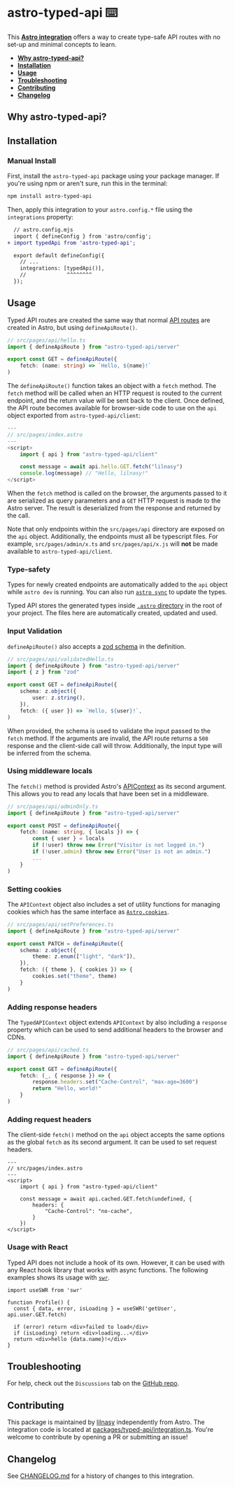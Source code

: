 # astro-typed-api ⌨️

This **[Astro integration][astro-integration]** offers a way to create type-safe API routes with no set-up and minimal concepts to learn.

- <strong>[Why astro-typed-api?](#why-astro-typed-api)</strong>
- <strong>[Installation](#installation)</strong>
- <strong>[Usage](#usage)</strong>
- <strong>[Troubleshooting](#troubleshooting)</strong>
- <strong>[Contributing](#contributing)</strong>
- <strong>[Changelog](#changelog)</strong>

## Why astro-typed-api?


## Installation

### Manual Install

First, install the `astro-typed-api` package using your package manager. If you're using npm or aren't sure, run this in the terminal:

```sh
npm install astro-typed-api
```

Then, apply this integration to your `astro.config.*` file using the `integrations` property:

```diff lang="js" "typedApi()"
  // astro.config.mjs
  import { defineConfig } from 'astro/config';
+ import typedApi from 'astro-typed-api';

  export default defineConfig({
    // ...
    integrations: [typedApi()],
    //             ^^^^^^^^
  });
```

## Usage

Typed API routes are created the same way that normal [API routes](https://docs.astro.build/en/core-concepts/endpoints) are created in Astro, but using `defineApiRoute()`.

```ts
// src/pages/api/hello.ts
import { defineApiRoute } from "astro-typed-api/server"

export const GET = defineApiRoute({
    fetch: (name: string) => `Hello, ${name}!`
)
```
The `defineApiRoute()` function takes an object with a `fetch` method. The `fetch` method will be called when an HTTP request is routed to the current endpoint, and the return value will be sent back to the client. Once defined, the API route becomes available for browser-side code to use on the `api` object exported from `astro-typed-api/client`:
```ts
---
// src/pages/index.astro
---
<script>
    import { api } from "astro-typed-api/client"

    const message = await api.hello.GET.fetch("lilnasy")
    console.log(message) // "Hello, lilnasy!"
</script>
```
When the `fetch` method is called on the browser, the arguments passed to it are serialized as query parameters and a `GET` HTTP request is made to the Astro server. The result is deserialized from the response and returned by the call.

Note that only endpoints within the `src/pages/api` directory are exposed on the `api` object. Additionally, the endpoints must all be typescript files. For example, `src/pages/admin/x.ts` and `src/pages/api/x.js` will **not** be made available to `astro-typed-api/client`.

### Type-safety

Types for newly created endpoints are automatically added to the `api` object while `astro dev` is running. You can also run [`astro sync`](https://docs.astro.build/en/reference/cli-reference/#astro-sync) to update the types.

Typed API stores the generated types inside [`.astro` directory](https://docs.astro.build/en/guides/content-collections/#the-astro-directory) in the root of your project. The files here are automatically created, updated and used.

### Input Validation

`defineApiRoute()` also accepts a [zod schema](https://docs.astro.build/en/guides/content-collections/#defining-datatypes-with-zod) in the definition. 
```ts
// src/pages/api/validatedHello.ts
import { defineApiRoute } from "astro-typed-api/server"
import { z } from "zod"

export const GET = defineApiRoute({
    schema: z.object({
        user: z.string(),
    }),
    fetch: ({ user }) => `Hello, ${user}!`,
)
```
When provided, the schema is used to validate the input passed to the `fetch` method. If the arguments are invalid, the API route returns a `500` response and the client-side call will throw. Additionally, the input type will be inferred from the schema.

### Using middleware locals

The `fetch()` method is provided Astro's [APIContext](https://docs.astro.build/en/reference/api-reference/#endpoint-context) as its second argument. This allows you to read any locals that have been set in a middleware.

```ts
// src/pages/api/adminOnly.ts
import { defineApiRoute } from "astro-typed-api/server"

export const POST = defineApiRoute({
    fetch: (name: string, { locals }) => {
        const { user } = locals
        if (!user) throw new Error("Visitor is not logged in.")
        if (!user.admin) throw new Error("User is not an admin.")
        ...
    }
)
```

### Setting cookies

The `APIContext` object also includes a set of utility functions for managing cookies which has the same interface as [`Astro.cookies`](https://docs.astro.build/en/reference/api-reference/#astrocookies).

```ts
// src/pages/api/setPreferences.ts
import { defineApiRoute } from "astro-typed-api/server"

export const PATCH = defineApiRoute({
    schema: z.object({
        theme: z.enum(["light", "dark"]),
    }),
    fetch: ({ theme }, { cookies }) => {
        cookies.set("theme", theme)
    }
)
```

### Adding response headers

The `TypedAPIContext` object extends `APIContext` by also including a `response` property which can be used to send additional headers to the browser and CDNs.

```ts
// src/pages/api/cached.ts
import { defineApiRoute } from "astro-typed-api/server"

export const GET = defineApiRoute({
    fetch: (_, { response }) => {
        response.headers.set("Cache-Control", "max-age=3600")
        return "Hello, world!"
    }
)
```

### Adding request headers

The client-side `fetch()` method on the `api` object accepts the same options as the global `fetch` as its second argument. It can be used to set request headers.

```astro
---
// src/pages/index.astro
---
<script>
    import { api } from "astro-typed-api/client"
    
    const message = await api.cached.GET.fetch(undefined, {
        headers: {
            "Cache-Control": "no-cache",
        }
    })
</script>
```

### Usage with React

Typed API does not include a hook of its own. However, it can be used with any React hook library that works with async functions. The following examples shows its usage with [`swr`](https://swr.vercel.app/).

```tsx
import useSWR from 'swr'
 
function Profile() {
  const { data, error, isLoading } = useSWR('getUser', api.user.GET.fetch)
 
  if (error) return <div>failed to load</div>
  if (isLoading) return <div>loading...</div>
  return <div>hello {data.name}!</div>
}
```

## Troubleshooting

For help, check out the `Discussions` tab on the [GitHub repo](https://github.com/lilnasy/gratelets/discussions).

## Contributing

This package is maintained by [lilnasy](https://github.com/lilnasy) independently from Astro. The integration code is located at [packages/typed-api/integration.ts](https://github.com/lilnasy/gratelets/blob/main/packages/typed-api/integration.ts). You're welcome to contribute by opening a PR or submitting an issue!

## Changelog

See [CHANGELOG.md](https://github.com/lilnasy/gratelets/blob/main/packages/typed-api/CHANGELOG.md) for a history of changes to this integration.

[astro-integration]: https://docs.astro.build/en/guides/integrations-guide/
